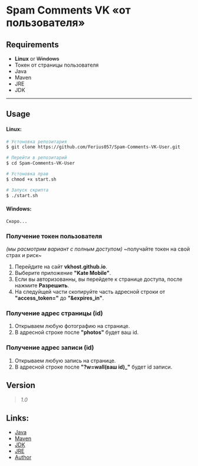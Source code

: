 # Spam Comments VK «‎от пользователя»‎
## Requirements
- **Linux** or ~~Windows~~
- Токен от страницы пользователя
- Java
- Maven
- JRE
- JDK

----------------------------------------------------------------------------------------------

## Usage
#### Linux:
```bash
# Устоновка репозитария
$ git clone https://github.com/Ferius057/Spam-Comments-VK-User.git

# Перейти в репозитарий
$ cd Spam-Comments-VK-User

# Устоновка прав
$ chmod +x start.sh

# Запуск скрипта
$ ./start.sh
```
#### Windows:
```
Скоро...
```

### Получение токен пользователя
*(мы расмотрим вариант с полным доступом)*
~получайте токен на свой страх и риск~
1. Перейдите на сайт **vkhost.github.io**.
2. Выберите приложение **"Kate Mobile"**.
3. Если вы авторизованны, вы перейдете к странице доступа, после нажмите **Разрешить**.
4. На следуйщей части скопируйте часть адресной строки от **"access_token="** до **"&expires_in"**.

###   Получение адрес страницы (id)
1. Открываем любую фотографию на странице.
2. В адресной строке после **"photos"** будет ваш id.

###   Получение адрес записи (id)
1. Открываем любую запись на странице.
2. В адресной строке после **"?w=wall(ваш id)_"** будет id записи.

## Version
> *1.0*

## Links:
 - [Java](https://www.java.com)
 - [Maven](https://maven.apache.org)
 - [JDK](https://www.oracle.com/java/technologies/javase-downloads.html)
 - [JRE](https://www.oracle.com/java/technologies/javase-jre8-downloads.html)
 - [Author](https://vk.com/ferius_057)

